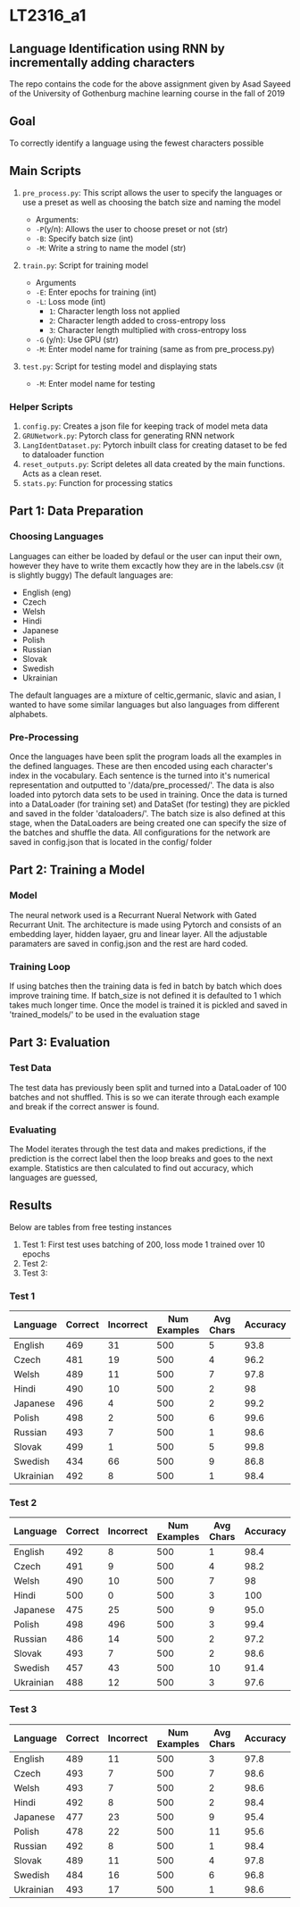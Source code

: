 # LT2316_a1

## Language Identification using RNN by incrementally adding characters
The repo contains the code for the above assignment given by Asad Sayeed of the University of Gothenburg machine learning course in the fall of 2019
   
## Goal
To correctly identify a language using the fewest characters possible 

## Main Scripts  

1. `pre_process.py`: This script allows the user to specify the languages or use a preset as well as choosing the batch size and naming the model
   * Arguments:
   * `-P`(y/n): Allows the user to choose preset or not (str)
   * `-B`: Specify batch size (int)
   * `-M`: Write a string to name the model (str)
2. `train.py`: Script for training model 
   * Arguments
   * `-E`: Enter epochs for training (int)
   * `-L`: Loss mode (int)
      * `1`: Character length loss not applied
      * `2`: Character length added to cross-entropy loss
      * `3`: Character length multiplied with cross-entropy loss
   * `-G` (y/n): Use GPU (str)
   * `-M`: Enter model name for training (same as from pre_process.py)
   
3. `test.py`: Script for testing model and displaying stats
   * `-M`: Enter model name for testing
   
### Helper Scripts 

1. `config.py`: Creates a json file for keeping track of model meta data
2. `GRUNetwork.py`: Pytorch class for generating RNN network
3. `LangIdentDataset.py`: Pytorch inbuilt class for creating dataset to be fed to dataloader function
4. `reset_outputs.py`: Script deletes all data created by the main functions. Acts as a clean reset. 
5. `stats.py`: Function for processing statics
## Part 1: Data Preparation 

### Choosing Languages 
Languages can either be loaded by defaul or the user can input their own, however they have to write them excactly how they are in the labels.csv (it is slightly buggy)
The default languages are: 
- English (eng)
- Czech
- Welsh
- Hindi
- Japanese
- Polish
- Russian
- Slovak
- Swedish
- Ukrainian

The default languages are a mixture of celtic,germanic, slavic and asian, I wanted to have some similar languages but also languages from different alphabets. 

### Pre-Processing 
Once the languages have been split the program loads all the examples in the defined languages. These are then encoded using each character's index in the vocabulary.
Each sentence is the turned into it's numerical representation and outputted to '/data/pre_processed/'. 
The data is also loaded into pytorch data sets to be used in training. Once the data is turned into a DataLoader (for training set) and DataSet (for testing) they are pickled and saved in the folder 'dataloaders/'. The batch size is also defined at this stage, when the DataLoaders are being created one can specify the size of the batches and shuffle the data. All configurations for the network are saved in config.json that is located in the config/ folder
 
## Part 2: Training a Model

### Model
The neural network used is a Recurrant Nueral Network with Gated Recurrant Unit. The architecture is made using Pytorch and consists of an embedding layer, hidden layaer, gru and linear layer. All the adjustable paramaters are saved in config.json and the rest are hard coded. 

### Training Loop
If using batches then the training data is fed in batch by batch which does improve training time. If batch_size is not defined it is defaulted to 1 which takes much longer time. 
Once the model is trained it is pickled and saved in 'trained_models/' to be used in the evaluation stage  

## Part 3: Evaluation 

### Test Data
The test data has previously been split and turned into a DataLoader of 100 batches and not shuffled. This is so we can iterate through each example and break if the correct answer is found. 

### Evaluating 
The Model iterates through the test data and makes predictions, if the prediction is the correct label then the loop breaks and goes to the next example. Statistics are then calculated to find out accuracy, which languages are guessed, 

## Results 

Below are tables from free testing instances
1. Test 1: First test uses batching of 200, loss mode 1 trained over 10 epochs
2. Test 2:
3. Test 3:

### Test 1

| Language  | Correct | Incorrect | Num Examples | Avg Chars | Accuracy |
|-----------|---------|-----------|--------------|-----------|----------|
| English   |   469   |     31    |      500     |     5     |   93.8   |
| Czech     |   481   |     19    |      500     |     4     |   96.2   |
| Welsh     |   489   |     11    |      500     |     7     |   97.8   |
| Hindi     |   490   |     10    |      500     |     2     |    98    |
| Japanese  |   496   |     4     |      500     |     2     |   99.2   |
| Polish    |   498   |     2     |      500     |     6     |   99.6   |
| Russian   |   493   |     7     |      500     |     1     |   98.6   |
| Slovak    |   499   |     1     |      500     |     5     |   99.8   |
| Swedish   |   434   |     66    |      500     |     9     |   86.8   |
| Ukrainian |   492   |     8     |      500     |     1     |   98.4   |

### Test 2

| Language  | Correct | Incorrect | Num Examples | Avg Chars | Accuracy |
|-----------|---------|-----------|--------------|-----------|----------|
| English   |   492   |     8     |      500     |     1     |   98.4   |
| Czech     |   491   |     9     |      500     |     4     |   98.2   |
| Welsh     |   490   |     10    |      500     |     7     |    98    |
| Hindi     |   500   |     0     |      500     |     3     |    100   |
| Japanese  |   475   |     25    |      500     |     9     |   95.0   |
| Polish    |   498   |    496    |      500     |     3     |   99.4   |
| Russian   |   486   |     14    |      500     |     2     |   97.2   |
| Slovak    |   493   |     7     |      500     |     2     |   98.6   |
| Swedish   |   457   |     43    |      500     |     10    |   91.4   |
| Ukrainian |   488   |     12    |      500     |     3     |   97.6   |

### Test 3

| Language  | Correct | Incorrect | Num Examples | Avg Chars | Accuracy |
|-----------|---------|-----------|--------------|-----------|----------|
| English   |   489   |     11    |      500     |     3     |   97.8   |
| Czech     |   493   |     7     |      500     |     7     |   98.6   |
| Welsh     |   493   |     7     |      500     |     2     |   98.6   |
| Hindi     |   492   |     8     |      500     |     2     |   98.4   |
| Japanese  |   477   |     23    |      500     |     9     |   95.4   |
| Polish    |   478   |     22    |      500     |     11    |   95.6   |
| Russian   |   492   |     8     |      500     |     1     |   98.4   |
| Slovak    |   489   |     11    |      500     |     4     |   97.8   |
| Swedish   |   484   |     16    |      500     |     6     |   96.8   |
| Ukrainian |   493   |     17    |      500     |     1     |   98.6   |


